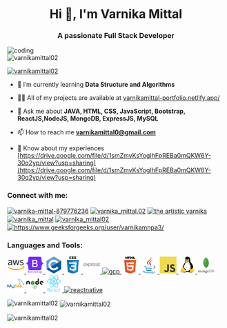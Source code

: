 <h1 align="center">Hi 👋, I'm Varnika Mittal</h1>
<h3 align="center">A passionate Full Stack Developer</h3>

<img align="left" alt="coding" width="400" src="https://user-images.githubusercontent.com/74038190/236119160-976a0405-caa7-470c-9356-16d43402ea0a.gif">

<p align="left"> <img src="https://komarev.com/ghpvc/?username=varnikamittal02&label=Profile%20views&color=0e75b6&style=flat" alt="varnikamittal02" /> </p>

<p align="left"> <a href="https://github.com/ryo-ma/github-profile-trophy"><img src="https://github-profile-trophy.vercel.app/?username=varnikamittal02" alt="varnikamittal02" /></a> </p>

- 🌱 I’m currently learning **Data Structure and Algorithms**

- 👨‍💻 All of my projects are available at [varnikamittal-portfolio.netlify.app/](varnikamittal-portfolio.netlify.app/)

- 💬 Ask me about **JAVA, HTML, CSS, JavaScript, Bootstrap, ReactJS,NodeJS, MongoDB, ExpressJS, MySQL**

- 📫 How to reach me **varnikamittal0@gmail.com**

- 📄 Know about my experiences [https://drive.google.com/file/d/1smZmvKsYogIhFpREBa0mQKW6Y-30q2yp/view?usp=sharing](https://drive.google.com/file/d/1smZmvKsYogIhFpREBa0mQKW6Y-30q2yp/view?usp=sharing)

<h3 align="left">Connect with me:</h3>
<p align="left">
<a href="https://linkedin.com/in/varnika-mittal-879776236" target="blank"><img align="center" src="https://raw.githubusercontent.com/rahuldkjain/github-profile-readme-generator/master/src/images/icons/Social/linked-in-alt.svg" alt="varnika-mittal-879776236" height="30" width="40" /></a>
<a href="https://instagram.com/varnika_mittal.02" target="blank"><img align="center" src="https://raw.githubusercontent.com/rahuldkjain/github-profile-readme-generator/master/src/images/icons/Social/instagram.svg" alt="varnika_mittal.02" height="30" width="40" /></a>
<a href="https://www.youtube.com/c/the artistic varnika" target="blank"><img align="center" src="https://raw.githubusercontent.com/rahuldkjain/github-profile-readme-generator/master/src/images/icons/Social/youtube.svg" alt="the artistic varnika" height="30" width="40" /></a>
<a href="https://www.codechef.com/users/varnika_mittal" target="blank"><img align="center" src="https://cdn.jsdelivr.net/npm/simple-icons@3.1.0/icons/codechef.svg" alt="varnika_mittal" height="30" width="40" /></a>
<a href="https://www.leetcode.com/varnika_mittal02" target="blank"><img align="center" src="https://raw.githubusercontent.com/rahuldkjain/github-profile-readme-generator/master/src/images/icons/Social/leet-code.svg" alt="varnika_mittal02" height="30" width="40" /></a>
<a href="https://auth.geeksforgeeks.org/user/https://www.geeksforgeeks.org/user/varnikamnpa3/" target="blank"><img align="center" src="https://raw.githubusercontent.com/rahuldkjain/github-profile-readme-generator/master/src/images/icons/Social/geeks-for-geeks.svg" alt="https://www.geeksforgeeks.org/user/varnikamnpa3/" height="30" width="40" /></a>
</p>

<h3 align="left">Languages and Tools:</h3>
<p align="left"> <a href="https://aws.amazon.com" target="_blank" rel="noreferrer"> <img src="https://raw.githubusercontent.com/devicons/devicon/master/icons/amazonwebservices/amazonwebservices-original-wordmark.svg" alt="aws" width="40" height="40"/> </a> <a href="https://getbootstrap.com" target="_blank" rel="noreferrer"> <img src="https://raw.githubusercontent.com/devicons/devicon/master/icons/bootstrap/bootstrap-plain-wordmark.svg" alt="bootstrap" width="40" height="40"/> </a> <a href="https://www.cprogramming.com/" target="_blank" rel="noreferrer"> <img src="https://raw.githubusercontent.com/devicons/devicon/master/icons/c/c-original.svg" alt="c" width="40" height="40"/> </a> <a href="https://www.w3schools.com/css/" target="_blank" rel="noreferrer"> <img src="https://raw.githubusercontent.com/devicons/devicon/master/icons/css3/css3-original-wordmark.svg" alt="css3" width="40" height="40"/> </a> <a href="https://expressjs.com" target="_blank" rel="noreferrer"> <img src="https://raw.githubusercontent.com/devicons/devicon/master/icons/express/express-original-wordmark.svg" alt="express" width="40" height="40"/> </a> <a href="https://cloud.google.com" target="_blank" rel="noreferrer"> <img src="https://www.vectorlogo.zone/logos/google_cloud/google_cloud-icon.svg" alt="gcp" width="40" height="40"/> </a> <a href="https://www.w3.org/html/" target="_blank" rel="noreferrer"> <img src="https://raw.githubusercontent.com/devicons/devicon/master/icons/html5/html5-original-wordmark.svg" alt="html5" width="40" height="40"/> </a> <a href="https://www.java.com" target="_blank" rel="noreferrer"> <img src="https://raw.githubusercontent.com/devicons/devicon/master/icons/java/java-original.svg" alt="java" width="40" height="40"/> </a> <a href="https://developer.mozilla.org/en-US/docs/Web/JavaScript" target="_blank" rel="noreferrer"> <img src="https://raw.githubusercontent.com/devicons/devicon/master/icons/javascript/javascript-original.svg" alt="javascript" width="40" height="40"/> </a> <a href="https://www.linux.org/" target="_blank" rel="noreferrer"> <img src="https://raw.githubusercontent.com/devicons/devicon/master/icons/linux/linux-original.svg" alt="linux" width="40" height="40"/> </a> <a href="https://www.mongodb.com/" target="_blank" rel="noreferrer"> <img src="https://raw.githubusercontent.com/devicons/devicon/master/icons/mongodb/mongodb-original-wordmark.svg" alt="mongodb" width="40" height="40"/> </a> <a href="https://www.mysql.com/" target="_blank" rel="noreferrer"> <img src="https://raw.githubusercontent.com/devicons/devicon/master/icons/mysql/mysql-original-wordmark.svg" alt="mysql" width="40" height="40"/> </a> <a href="https://nodejs.org" target="_blank" rel="noreferrer"> <img src="https://raw.githubusercontent.com/devicons/devicon/master/icons/nodejs/nodejs-original-wordmark.svg" alt="nodejs" width="40" height="40"/> </a> <a href="https://reactjs.org/" target="_blank" rel="noreferrer"> <img src="https://raw.githubusercontent.com/devicons/devicon/master/icons/react/react-original-wordmark.svg" alt="react" width="40" height="40"/> </a> <a href="https://reactnative.dev/" target="_blank" rel="noreferrer"> <img src="https://reactnative.dev/img/header_logo.svg" alt="reactnative" width="40" height="40"/> </a> </p>

<p><img align="left" src="https://github-readme-stats.vercel.app/api/top-langs?username=varnikamittal02&show_icons=true&locale=en&layout=compact" alt="varnikamittal02" /></p>

<p>&nbsp;<img align="center" src="https://github-readme-stats.vercel.app/api?username=varnikamittal02&show_icons=true&locale=en" alt="varnikamittal02" /></p>

<p><img align="center" src="https://github-readme-streak-stats.herokuapp.com/?user=varnikamittal02&" alt="varnikamittal02" /></p>
